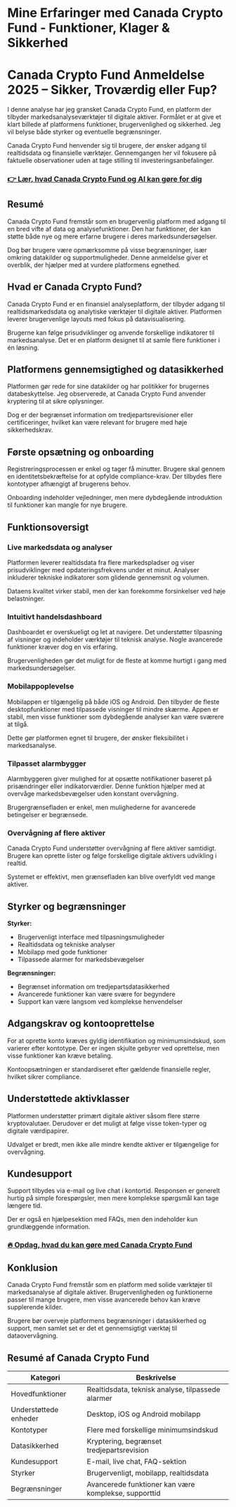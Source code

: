 # Mine Erfaringer med Canada Crypto Fund - Funktioner, Klager & Sikkerhed
# Canada Crypto Fund Anmeldelse 2025 – Sikker, Troværdig eller Fup?

 

I denne analyse har jeg gransket Canada Crypto Fund, en platform der tilbyder markedsanalyseværktøjer til digitale aktiver. Formålet er at give et klart billede af platformens funktioner, brugervenlighed og sikkerhed. Jeg vil belyse både styrker og eventuelle begrænsninger.

Canada Crypto Fund henvender sig til brugere, der ønsker adgang til realtidsdata og finansielle værktøjer. Gennemgangen her vil fokusere på faktuelle observationer uden at tage stilling til investeringsanbefalinger.

### [👉 Lær, hvad Canada Crypto Fund og AI kan gøre for dig](https://tinyurl.com/25co6gsk)
## Resumé

Canada Crypto Fund fremstår som en brugervenlig platform med adgang til en bred vifte af data og analysefunktioner. Den har funktioner, der kan støtte både nye og mere erfarne brugere i deres markedsundersøgelser.

Dog bør brugere være opmærksomme på visse begrænsninger, især omkring datakilder og supportmuligheder. Denne anmeldelse giver et overblik, der hjælper med at vurdere platformens egnethed.

## Hvad er Canada Crypto Fund?

Canada Crypto Fund er en finansiel analyseplatform, der tilbyder adgang til realtidsmarkedsdata og analytiske værktøjer til digitale aktiver. Platformen leverer brugervenlige layouts med fokus på datavisualisering.

Brugerne kan følge prisudviklinger og anvende forskellige indikatorer til markedsanalyse. Det er en platform designet til at samle flere funktioner i én løsning.

## Platformens gennemsigtighed og datasikkerhed

Platformen gør rede for sine datakilder og har politikker for brugernes databeskyttelse. Jeg observerede, at Canada Crypto Fund anvender kryptering til at sikre oplysninger.

Dog er der begrænset information om tredjepartsrevisioner eller certificeringer, hvilket kan være relevant for brugere med høje sikkerhedskrav.

## Første opsætning og onboarding

Registreringsprocessen er enkel og tager få minutter. Brugere skal gennem en identitetsbekræftelse for at opfylde compliance-krav. Der tilbydes flere kontotyper afhængigt af brugerens behov.

Onboarding indeholder vejledninger, men mere dybdegående introduktion til funktioner kan mangle for nye brugere.

## Funktionsoversigt

### Live markedsdata og analyser

Platformen leverer realtidsdata fra flere markedspladser og viser prisudviklinger med opdateringsfrekvens under et minut. Analyser inkluderer tekniske indikatorer som glidende gennemsnit og volumen.

Dataens kvalitet virker stabil, men der kan forekomme forsinkelser ved høje belastninger.

### Intuitivt handelsdashboard

Dashboardet er overskueligt og let at navigere. Det understøtter tilpasning af visninger og indeholder værktøjer til teknisk analyse. Nogle avancerede funktioner kræver dog en vis erfaring.

Brugervenligheden gør det muligt for de fleste at komme hurtigt i gang med markedsundersøgelser.

### Mobilappoplevelse

Mobilappen er tilgængelig på både iOS og Android. Den tilbyder de fleste desktopfunktioner med tilpassede visninger til mindre skærme. Appen er stabil, men visse funktioner som dybdegående analyser kan være sværere at tilgå.

Dette gør platformen egnet til brugere, der ønsker fleksibilitet i markedsanalyse.

### Tilpasset alarmbygger

Alarmbyggeren giver mulighed for at opsætte notifikationer baseret på prisændringer eller indikatorværdier. Denne funktion hjælper med at overvåge markedsbevægelser uden konstant overvågning.

Brugergrænsefladen er enkel, men mulighederne for avancerede betingelser er begrænsede.

### Overvågning af flere aktiver

Canada Crypto Fund understøtter overvågning af flere aktiver samtidigt. Brugere kan oprette lister og følge forskellige digitale aktivers udvikling i realtid.

Systemet er effektivt, men grænsefladen kan blive overfyldt ved mange aktiver.

## Styrker og begrænsninger

**Styrker:**
- Brugervenligt interface med tilpasningsmuligheder  
- Realtidsdata og tekniske analyser  
- Mobilapp med gode funktioner  
- Tilpassede alarmer for markedsbevægelser  

**Begrænsninger:**
- Begrænset information om tredjepartsdatasikkerhed  
- Avancerede funktioner kan være svære for begyndere  
- Support kan være langsom ved komplekse henvendelser  

## Adgangskrav og kontooprettelse

For at oprette konto kræves gyldig identifikation og minimumsindskud, som varierer efter kontotype. Der er ingen skjulte gebyrer ved oprettelse, men visse funktioner kan kræve betaling.

Kontoopsætningen er standardiseret efter gældende finansielle regler, hvilket sikrer compliance.

## Understøttede aktivklasser

Platformen understøtter primært digitale aktiver såsom flere større kryptovalutaer. Derudover er det muligt at følge visse token-typer og digitale værdipapirer.

Udvalget er bredt, men ikke alle mindre kendte aktiver er tilgængelige for overvågning.

## Kundesupport

Support tilbydes via e-mail og live chat i kontortid. Responsen er generelt hurtig på simple forespørgsler, men mere komplekse spørgsmål kan tage længere tid.

Der er også en hjælpesektion med FAQs, men den indeholder kun grundlæggende information.

### [🔥 Opdag, hvad du kan gøre med Canada Crypto Fund](https://tinyurl.com/25co6gsk)
## Konklusion

Canada Crypto Fund fremstår som en platform med solide værktøjer til markedsanalyse af digitale aktiver. Brugervenligheden og funktionerne passer til mange brugere, men visse avancerede behov kan kræve supplerende kilder.

Brugere bør overveje platformens begrænsninger i datasikkerhed og support, men samlet set er det et gennemsigtigt værktøj til dataovervågning.

## Resumé af Canada Crypto Fund

| Kategori                 | Beskrivelse                                          |
|--------------------------|-----------------------------------------------------|
| Hovedfunktioner          | Realtidsdata, teknisk analyse, tilpassede alarmer  |
| Understøttede enheder    | Desktop, iOS og Android mobilapp                     |
| Kontotyper               | Flere med forskellige minimumsindskud               |
| Datasikkerhed            | Kryptering, begrænset tredjepartsrevision           |
| Kundesupport             | E-mail, live chat, FAQ-sektion                       |
| Styrker                  | Brugervenligt, mobilapp, realtidsdata                |
| Begrænsninger            | Avancerede funktioner kan være komplekse, supporttid |